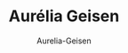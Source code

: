 ---
title: Aurélia Geisen
permalink: /people/Aurelia-Geisen/
excerpt: "Responsable administrative"
last_modified_at: 2021-05-14
author: Aurelia-Geisen
header:
  teaser: /assets/images/people/Woman.jpg

orden: Geisen
role: Admin
---